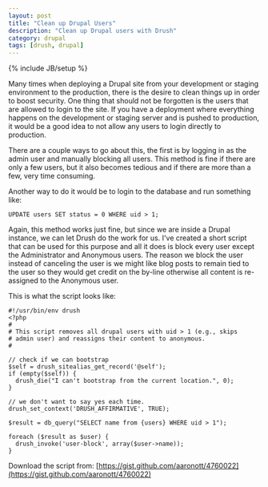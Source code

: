 ```yaml
---
layout: post
title: "Clean up Drupal Users"
description: "Clean up Drupal users with Drush"
category: drupal 
tags: [drush, drupal]
---
```

{% include JB/setup %}

Many times when deploying a Drupal site from your development or staging environment to the production, there
is the desire to clean things up in order to boost security. One thing that
should not be forgotten is the users that are allowed to login to the site. If
you have a deployment where everything happens on the development or staging
server and is pushed to production, it would be a good idea to not allow any
users to login directly to production.

There are a couple ways to go about this, the first is by logging in as the
admin user and manually blocking all users. This method is fine if there are
only a few users, but it also becomes tedious and if there are more than a few,
very time consuming.

Another way to do it would be to login to the database and run something like:

    UPDATE users SET status = 0 WHERE uid > 1;

Again, this method works just fine, but since we are inside a Drupal instance,
we can let Drush do the work for us. I've created a short script that can be
used for this purpose and all it does is block every user except the
Administrator and Anonymous users. The reason we block the user instead of
canceling the user is we might like blog posts to remain tied to the user so
they would get credit on the by-line otherwise all content is re-assigned to
the Anonymous user.

This is what the script looks like:

    #!/usr/bin/env drush
    <?php
    #
    # This script removes all drupal users with uid > 1 (e.g., skips
    # admin user) and reassigns their content to anonymous.
    #
    
    // check if we can bootstrap
    $self = drush_sitealias_get_record('@self');
    if (empty($self)) {
      drush_die("I can't bootstrap from the current location.", 0);
    }
    
    // we don't want to say yes each time.
    drush_set_context('DRUSH_AFFIRMATIVE', TRUE);
    
    $result = db_query("SELECT name from {users} WHERE uid > 1");
    
    foreach ($result as $user) {
      drush_invoke('user-block', array($user->name));
    }

Download the script from: [https://gist.github.com/aaronott/4760022](https://gist.github.com/aaronott/4760022)
